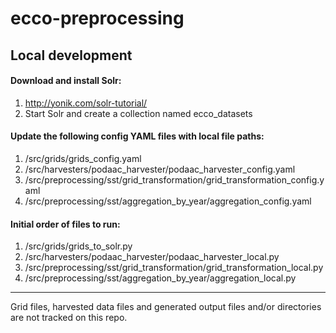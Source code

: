 # ecco-preprocessing

## Local development
#### Download and install Solr:
1. http://yonik.com/solr-tutorial/
2. Start Solr and create a collection named ecco_datasets

#### Update the following config YAML files with local file paths:
1. /src/grids/grids_config.yaml
2. /src/harvesters/podaac_harvester/podaac_harvester_config.yaml
3. /src/preprocessing/sst/grid_transformation/grid_transformation_config.yaml
4. /src/preprocessing/sst/aggregation_by_year/aggregation_config.yaml

#### Initial order of files to run:
1. /src/grids/grids_to_solr.py
2. /src/harvesters/podaac_harvester/podaac_harvester_local.py
3. /src/preprocessing/sst/grid_transformation/grid_transformation_local.py
4. /src/preprocessing/sst/aggregation_by_year/aggregation_local.py

___
Grid files, harvested data files and generated output files and/or directories are not tracked on this repo. 

